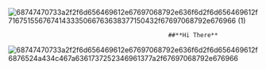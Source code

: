 


![68747470733a2f2f6d656469612e67697068792e636f6d2f6d656469612f7167515567674143335066763638377150432f67697068792e676966 (1)](https://github.com/Dorisbrind/Dorisbrind/assets/102535205/d73f76a0-1203-422b-bfca-9b898fd2170a)


                                                 ##**Hi There** 
 ![68747470733a2f2f6d656469612e67697068792e636f6d2f6d656469612f6876524a434c467a6361737252346961377a2f67697068792e676966](https://github.com/Dorisbrind/Dorisbrind/assets/102535205/b16bbe11-d02b-40eb-88eb-3cde39404676)

<!--
**Dorisbrind/Dorisbrind** is a ✨ _special_ ✨ repository because its `README.md` (this file) appears on your GitHub profile.

                                             ### **Data Engineer/ Data Analyst/ DevOps Engineer**

Here are some ideas to get you started:

- 🔭 Je travaille sur des projets personnels

- 🌱 J'apprends actuellement le Cloud Azure

- 👯 Je cherche à colaborer sur des projets de BIGDATA

- 😄 Pronouns:  Elle





